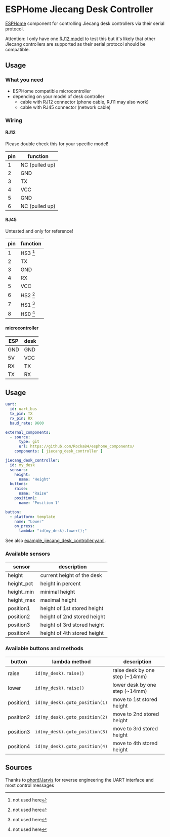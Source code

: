 # ESPHome Jiecang Desk Controller

[ESPHome](https://esphome.io/) component for controlling Jiecang desk controllers via their serial protocol.

Attention: I only have one [RJ12 model](https://www.jiecang.com/product/jcb35m11c.html) to test this
but it's likely that other Jiecang controllers are supported as their serial protocol should be compatible.

## Usage

### What you need

* ESPHome compatible microcontroller
* depending on your model of desk controller
    * cable with RJ12 connector (phone cable, RJ11 may also work)
    * cable with RJ45 connector (network cable)

### Wiring

#### RJ12

Please double check this for your specific model!

pin | function
----|---------
 1  | NC (pulled up)
 2  | GND
 3  | TX
 4  | VCC
 5  | GND
 6  | NC (pulled up)

#### RJ45

Untested and only for reference!

pin | function
----|---------
 1  | HS3 [^1]
 2  | TX
 3  | GND
 4  | RX
 5  | VCC
 6  | HS2 [^1]
 7  | HS1 [^1]
 8  | HS0 [^1]

[^1]: not used here

#### microcontroller

ESP | desk
----|-----
GND | GND
5V  | VCC
RX  | TX
TX  | RX

## Usage

```yaml
uart:
  id: uart_bus
  tx_pin: TX
  rx_pin: RX
  baud_rate: 9600

external_components:
  - source:
      type: git
      url: https://github.com/Rocka84/esphome_components/
    components: [ jiecang_desk_controller ]

jiecang_desk_controller:
  id: my_desk
  sensors:
    height:
      name: "Height"
  buttons:
    raise:
      name: "Raise"
    position1:
      name: "Position 1"

button:
  - platform: template
    name: "Lower"
    on_press:
      lambda: "id(my_desk).lower();"
```

See also [example_jiecang_desk_controller.yaml](../../example_jiecang_desk_controller.yaml).

### Available sensors

sensor     | description
-----------|----------------------------
height     | current height of the desk
height_pct | height in percent
height_min | minimal height
height_max | maximal height
position1  | height of 1st stored height
position2  | height of 2nd stored height
position3  | height of 3rd stored height
position4  | height of 4th stored height

### Available buttons and methods

button     | lambda method                  | description
-----------|--------------------------------|---------------------------
raise      | `id(my_desk).raise()`          | raise desk by one step (~14mm)
lower      | `id(my_desk).raise()`          | lower desk by one step (~14mm)
position1  | `id(my_desk).goto_position(1)` | move to 1st stored height
position2  | `id(my_desk).goto_position(2)` | move to 2nd stored height
position3  | `id(my_desk).goto_position(3)` | move to 3rd stored height
position4  | `id(my_desk).goto_position(4)` | move to 4th stored height

## Sources

Thanks to [phord/Jarvis](https://github.com/phord/Jarvis) for reverse engineering the UART interface and most control messages

